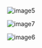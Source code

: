 ![image5](https://github.com/user-attachments/assets/4c5823e6-8be7-4f52-b751-9c8239b369f8)

![image7](https://github.com/user-attachments/assets/4d588044-3d61-4f8e-895a-1db490c768c1)

![image6](https://github.com/user-attachments/assets/d87d6473-6029-4d74-87b7-1a9507b906e7)
